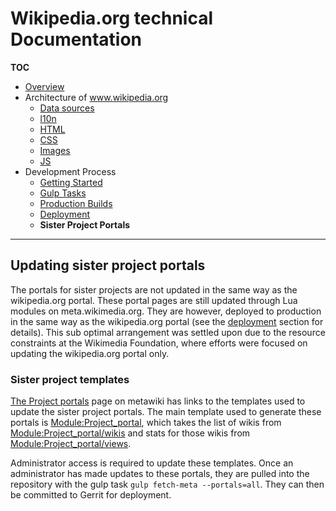 # Wikipedia.org technical Documentation
**TOC**

- [Overview](../README.md)
- Architecture of www.wikipedia.org
	- [Data sources](../architecture/data.md)
	- [l10n](../architecture/l10n.md)
	- [HTML](../architecture/html.md)
	- [CSS](../architecture/css.md)
	- [Images](../architecture/images.md)
	- [JS](../architecture/javascript.md)
- Development Process
	- [Getting Started](getting_started.md)
	- [Gulp Tasks](gulp.md)
	- [Production Builds](prod.md)
	- [Deployment](deploy.md)
	- **Sister Project Portals**

---

## Updating sister project portals

The portals for sister projects are not updated in the same way as the wikipedia.org portal. These portal pages are still updated through Lua modules on meta.wikimedia.org. They are however, deployed to production in the same way as the wikipedia.org portal (see the [deployment](deploy.md) section for details). This sub optimal arrangement was settled upon due to the resource constraints at the Wikimedia Foundation, where efforts were focused on updating the wikipedia.org portal only.

### Sister project templates
[The Project portals](https://meta.wikimedia.org/wiki/Project_portals) page on metawiki has links to the templates used to update the sister project portals. The main template used to generate these portals is [Module:Project_portal](https://meta.wikimedia.org/wiki/Module:Project_portal), which takes the list of wikis from [Module:Project_portal/wikis](https://meta.wikimedia.org/wiki/Module:Project_portal/wikis) and stats for those wikis from [Module:Project_portal/views](https://meta.wikimedia.org/wiki/Module:Project_portal/views).

Administrator access is required to update these templates. Once an administrator has made updates to these portals, they are pulled into the repository with the gulp task `gulp fetch-meta --portals=all`. They can then be committed to Gerrit for deployment.